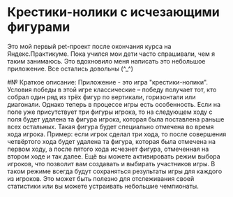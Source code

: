 # Крестики-нолики с исчезающими фигурами

Это мой первый pet-проект после окончания курса на Яндекс.Практикуме.
Пока учился мои дети часто спрашивали, чем я таким занимаюсь. Это вдохновило меня написать это небольшое приложение.
Все остались довольны (^_^)


#№ Краткое описание:
Приложение - это игра "крестики-нолики".
Условия победы в этой игре классические – победу получает тот, кто собрал один ряд из трёх фигур по вертикали, горизонтали или диагонали. Однако теперь в процессе игры есть особенность. Если на поле уже присутствует три фигуры игрока, то на следующем ходу с поля будет удалена та фигура игрока, которая была поставлена раньше всех остальных. Такая фигура будет специально отмечена во время хода игрока.
Пример: если игрок сделал три хода, то после совершения четвёртого хода будет удалена та фигура, которая была отмечена на первом ходу, а после пятого хода исчезнет фигура, отмеченная на втором ходе и так далее.
Ещё вы можете активировать режим выбора игроков, что позволит вам создавать и выбирать участников игры. В таком режиме всегда будут сохраняться результаты игры для каждого из игроков. Это может быть полезно для отслеживания своей статистики или вы можете устраивать небольшие чемпионаты.
